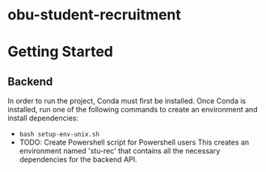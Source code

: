 # obu-student-recruitment

# Getting Started
## Backend
In order to run the project, Conda must first be installed. Once Conda is installed, run one of the following commands to create an environment and install dependencies:
- `bash setup-env-unix.sh`
- TODO: Create Powershell script for Powershell users
This creates an environment named 'stu-rec' that contains all the necessary dependencies for the backend API.